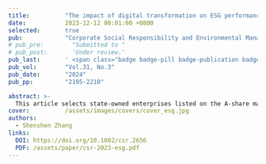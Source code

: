 ```yaml
---
title:          "The impact of digital transformation on ESG performance and the moderation of mixed-ownership reform: The evidence from Chinese state-owned enterprises"
date:           2023-12-12 00:01:00 +0800
selected:       true
pub:            "Corporate Social Responsibility and Environmental Management"
# pub_pre:        "Submitted to "
# pub_post:       'Under review.'
pub_last:       ' <span class="badge badge-pill badge-publication badge-success">1<sup>st</sup> & corr. author</span>'
pub_vol:        "Vol.31, No.3"
pub_date:       "2024"
pub_pp:         "2195-2210"

abstract: >-
  This article selects state-owned enterprises listed on the A-share market of China from 2010 to 2021 as the research sample, and adopts the Ordered Logistic Model to analyze the relationship between digital transformation (DX) and environment, social and governance (ESG) performance of enterprises, and studies the moderating effect of mixed-ownership reform. The study found that: the DX of state-owned enterprises can indeed improve ESG performance, and its time lag effect is significant; for state-owned enterprises located in high-tech industries, with higher level of marketization, or in the maturity stage, their DX has a significant promoting effect on ESG performance; In addition, mixed-ownership reform can amplify the positive impact of DX of state-owned enterprises on ESG performance.
cover:          /assets/images/covers/cover_esg.jpg
authors:
  - Shenshen Zhang
links:
  DOI: https://doi.org/10.1002/csr.2656
  PDF: /assets/paper/csr-2023-esg.pdf
---
```

